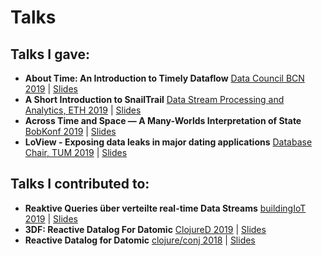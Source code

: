 # Talks

## Talks I gave:

- **About Time: An Introduction to Timely Dataflow** [Data Council BCN 2019](https://www.datacouncil.ai/talks/its-about-time-an-introduction-to-timely-dataflow) | [Slides](https://github.com/li1/talks/raw/master/about-time.pdf)
- **A Short Introduction to SnailTrail** [Data Stream Processing and Analytics, ETH 2019](https://www.systems.ethz.ch/courses/spring2019/dspa/) | [Slides](https://github.com/li1/talks/raw/master/snailtrail.pdf)
- **Across Time and Space — A Many-Worlds Interpretation of State** [BobKonf 2019](https://bobkonf.de/2019/goebel-sandstede.html) | [Slides](https://github.com/li1/talks/raw/master/bobkonf.pdf)
- **LoView - Exposing data leaks in major dating applications** [Database Chair, TUM 2019](https://db.in.tum.de/index.shtml?lang=en) | [Slides](https://github.com/li1/talks/raw/master/loview.pdf)

## Talks I contributed to:

- **Reaktive Queries über verteilte real-time Data Streams** [buildingIoT 2019](https://www.buildingiot.de/veranstaltung-7795-reaktive-queries-%E3%BCber-verteilte-real-time-data-streams.html) | [Slides](https://github.com/li1/talks/raw/master/biot.pdf)
- **3DF: Reactive Datalog For Datomic** [ClojureD 2019](https://clojured.de/archiv/schedule-2019/#nikolasGoebel) | [Slides](https://github.com/li1/talks/raw/master/clojured.pdf)
- **Reactive Datalog for Datomic** [clojure/conj 2018](http://2018.clojure-conj.org/nikolas-gobel) | [Slides](https://github.com/li1/talks/raw/master/conj.pdf)
